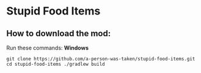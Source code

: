 # Stupid Food Items
## How to download the mod:
Run these commands:
**Windows**

`git clone https://github.com/a-person-was-taken/stupid-food-items.git
cd stupid-food-items
./gradlew build`
